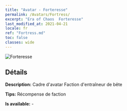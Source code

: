 ```yaml
---
title: "Avatar - Forteresse"
permalink: /Avatars/Fortress/
excerpt: "Era of Chaos  Forteresse"
last_modified_at: 2021-04-21
locale: fr
ref: "Fortress.md"
toc: false
classes: wide
---
```

 ![Forteresse](/images/a/avatarFrame_46.png)

## Détails

 **Description:** Cadre d'avatar Faction d'entraîneur de bête 

 **Tips:** Récompense de faction 

 **Is available:**  - 

